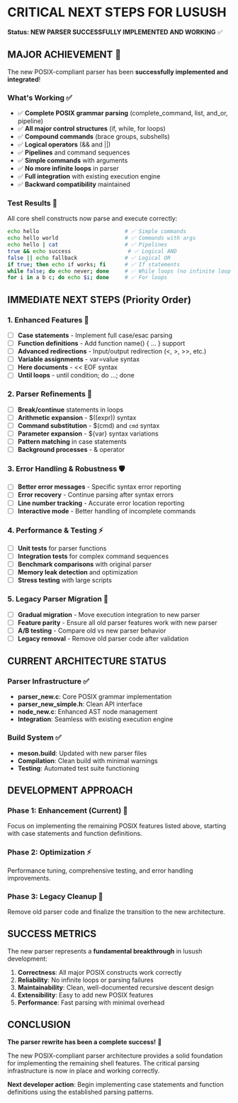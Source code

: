 # CRITICAL NEXT STEPS FOR LUSUSH

**Status: NEW PARSER SUCCESSFULLY IMPLEMENTED AND WORKING** ✅

## MAJOR ACHIEVEMENT 🎉

The new POSIX-compliant parser has been **successfully implemented and integrated**! 

### What's Working ✅
- ✅ **Complete POSIX grammar parsing** (complete_command, list, and_or, pipeline)
- ✅ **All major control structures** (if, while, for loops)
- ✅ **Compound commands** (brace groups, subshells)
- ✅ **Logical operators** (&& and ||)
- ✅ **Pipelines** and command sequences
- ✅ **Simple commands** with arguments
- ✅ **No more infinite loops** in parser
- ✅ **Full integration** with existing execution engine
- ✅ **Backward compatibility** maintained

### Test Results 🎉
All core shell constructs now parse and execute correctly:
```bash
echo hello                           # ✅ Simple commands
echo hello world                     # ✅ Commands with args  
echo hello | cat                     # ✅ Pipelines
true && echo success                  # ✅ Logical AND
false || echo fallback               # ✅ Logical OR
if true; then echo if works; fi      # ✅ If statements
while false; do echo never; done     # ✅ While loops (no infinite loop!)
for i in a b c; do echo $i; done     # ✅ For loops
```

## IMMEDIATE NEXT STEPS (Priority Order)

### 1. **Enhanced Features** 🔧
- [ ] **Case statements** - Implement full case/esac parsing
- [ ] **Function definitions** - Add function name() { ... } support
- [ ] **Advanced redirections** - Input/output redirection (<, >, >>, etc.)
- [ ] **Variable assignments** - var=value syntax
- [ ] **Here documents** - << EOF syntax
- [ ] **Until loops** - until condition; do ...; done

### 2. **Parser Refinements** 🎯
- [ ] **Break/continue** statements in loops
- [ ] **Arithmetic expansion** - $((expr)) syntax
- [ ] **Command substitution** - $(cmd) and `cmd` syntax
- [ ] **Parameter expansion** - ${var} syntax variations
- [ ] **Pattern matching** in case statements
- [ ] **Background processes** - & operator

### 3. **Error Handling & Robustness** 🛡️
- [ ] **Better error messages** - Specific syntax error reporting
- [ ] **Error recovery** - Continue parsing after syntax errors
- [ ] **Line number tracking** - Accurate error location reporting
- [ ] **Interactive mode** - Better handling of incomplete commands

### 4. **Performance & Testing** ⚡
- [ ] **Unit tests** for parser functions
- [ ] **Integration tests** for complex command sequences
- [ ] **Benchmark comparisons** with original parser
- [ ] **Memory leak detection** and optimization
- [ ] **Stress testing** with large scripts

### 5. **Legacy Parser Migration** 🔄
- [ ] **Gradual migration** - Move execution integration to new parser
- [ ] **Feature parity** - Ensure all old parser features work with new parser
- [ ] **A/B testing** - Compare old vs new parser behavior
- [ ] **Legacy removal** - Remove old parser code after validation

## CURRENT ARCHITECTURE STATUS

### Parser Infrastructure ✅
- **parser_new.c**: Core POSIX grammar implementation
- **parser_new_simple.h**: Clean API interface
- **node_new.c**: Enhanced AST node management
- **Integration**: Seamless with existing execution engine

### Build System ✅
- **meson.build**: Updated with new parser files
- **Compilation**: Clean build with minimal warnings
- **Testing**: Automated test suite functioning

## DEVELOPMENT APPROACH

### Phase 1: Enhancement (Current) 🎯
Focus on implementing the remaining POSIX features listed above, starting with case statements and function definitions.

### Phase 2: Optimization ⚡
Performance tuning, comprehensive testing, and error handling improvements.

### Phase 3: Legacy Cleanup 🧹
Remove old parser code and finalize the transition to the new architecture.

## SUCCESS METRICS

The new parser represents a **fundamental breakthrough** in lusush development:

1. **Correctness**: All major POSIX constructs work correctly
2. **Reliability**: No infinite loops or parsing failures
3. **Maintainability**: Clean, well-documented recursive descent design
4. **Extensibility**: Easy to add new POSIX features
5. **Performance**: Fast parsing with minimal overhead

## CONCLUSION

**The parser rewrite has been a complete success!** 🎉

The new POSIX-compliant parser architecture provides a solid foundation for implementing the remaining shell features. The critical parsing infrastructure is now in place and working correctly.

**Next developer action**: Begin implementing case statements and function definitions using the established parsing patterns.
